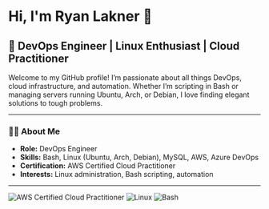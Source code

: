 # Hi, I'm Ryan Lakner 👋

## 🚀 DevOps Engineer | Linux Enthusiast | Cloud Practitioner

Welcome to my GitHub profile! I’m passionate about all things DevOps, cloud infrastructure, and automation. Whether I’m scripting in Bash or managing servers running Ubuntu, Arch, or Debian, I love finding elegant solutions to tough problems.

---

### 👨‍💻 **About Me**
- **Role:** DevOps Engineer
- **Skills:** Bash, Linux (Ubuntu, Arch, Debian), MySQL, AWS, Azure DevOps
- **Certification:** AWS Certified Cloud Practitioner
- **Interests:** Linux administration, Bash scripting, automation

---
<!-- Badges (optional: add more as you earn them!) -->
![AWS Certified Cloud Practitioner](https://img.shields.io/badge/AWS%20Cloud%20Practitioner-certified-yellow?logo=amazon-aws)
![Linux](https://img.shields.io/badge/Linux-Ubuntu%20%7C%20Arch%20%7C%20Debian-blue?logo=linux)
![Bash](https://img.shields.io/badge/Bash-scripting-green?logo=gnubash)
